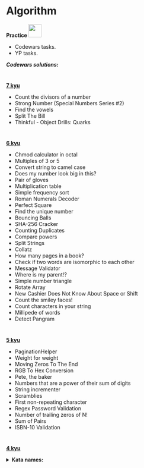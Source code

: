 # Algorithm
**Practice** <img src="https://cdn-icons-png.flaticon.com/128/5968/5968350.png" height="35"/>


- Codewars tasks.
- YP tasks.

***Codewars solutions:***   
#  

<a href='https://github.com/HelloAgni/Algorithm/tree/main/Codewars/7_kyu'><b>7 kyu</b></a>  
* Count the divisors of a number  
* Strong Number (Special Numbers Series #2)  
* Find the vowels  
* Split The Bill  
* Thinkful - Object Drills: Quarks  
#  

<a href='https://github.com/HelloAgni/Algorithm/tree/main/Codewars/6_kyu'><b>6 kyu</b></a>  
* Chmod calculator in octal  
* Multiples of 3 or 5  
* Convert string to camel case  
* Does my number look big in this?  
* Pair of gloves  
* Multiplication table  
* Simple frequency sort  
* Roman Numerals Decoder
* Perfect Square  
* Find the unique number
* Bouncing Balls
* SHA-256 Cracker  
* Counting Duplicates  
* Compare powers  
* Split Strings  
* Collatz  
* How many pages in a book?  
* Check if two words are isomorphic to each other  
* Message Validator
* Where is my parent!?
* Simple number triangle  
* Rotate Array  
* New Cashier Does Not Know About Space or Shift  
* Count the smiley faces!  
* Count characters in your string  
* Millipede of words  
* Detect Pangram  
#  

<a href='https://github.com/HelloAgni/Algorithm/tree/main/Codewars/5_kyu'><b>5 kyu</b></a>  
* PaginationHelper  
* Weight for weight  
* Moving Zeros To The End  
* RGB To Hex Conversion  
* Pete, the baker  
* Numbers that are a power of their sum of digits  
* String incrementer  
* Scramblies
* First non-repeating character  
* Regex Password Validation  
* Number of trailing zeros of N!  
* Sum of Pairs  
* ISBN-10 Validation
#  

<a href='https://github.com/HelloAgni/Algorithm/tree/main/Codewars/4_kyu'><b>4 kyu</b></a>
<details>
  <summary>  
  <b>Kata names:</b>    
  </summary>

  * Sum of Intervals
  * So Many Permutations!
  * Strip Comments  
  * One Line Task: Zero Or One  
  * Binary multiple of 3  
  ...
</details>
